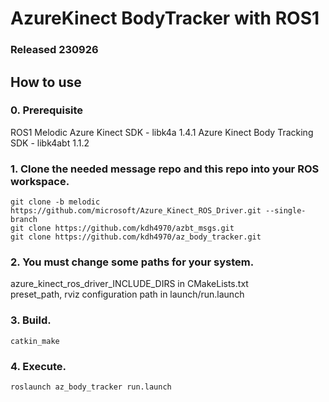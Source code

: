 # AzureKinect BodyTracker with ROS1  

### Released 230926  

## How to use  

### 0. Prerequisite  

ROS1 Melodic
Azure Kinect SDK - libk4a 1.4.1
Azure Kinect Body Tracking SDK - libk4abt 1.1.2

### 1. Clone the needed message repo and this repo into your ROS workspace.  

``` 
git clone -b melodic https://github.com/microsoft/Azure_Kinect_ROS_Driver.git --single-branch
git clone https://github.com/kdh4970/azbt_msgs.git
git clone https://github.com/kdh4970/az_body_tracker.git
```  

### 2. You must change some paths for your system.  

azure_kinect_ros_driver_INCLUDE_DIRS in CMakeLists.txt  
preset_path, rviz configuration path in launch/run.launch

### 3. Build.  

``` 
catkin_make
``` 

### 4. Execute.

``` 
roslaunch az_body_tracker run.launch
``` 